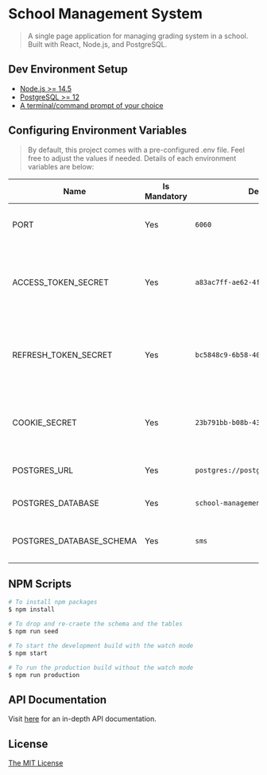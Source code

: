 # School Management System
> A single page application for managing grading system in a school. Built with React, Node.js, and PostgreSQL.

## Dev Environment Setup
- [Node.js >= 14.5](https://nodejs.org/en/)
- [PostgreSQL >= 12](https://www.enterprisedb.com/downloads/postgres-postgresql-downloads)
- [A terminal/command prompt of your choice](https://en.wikipedia.org/wiki/Command-line_interface)

## Configuring Environment Variables
> By default, this project comes with a pre-configured .env file. Feel free to adjust the values if needed. Details of each environment variables are below:

Name | Is Mandatory | Default Value | Description
------------ | ------------- | ------------- | -------------
PORT | Yes | `6060` | On which port the web server will run
ACCESS_TOKEN_SECRET | Yes | `a83ac7ff-ae62-4f9a-bdd4-73067d192bff` | A secret string to generate an access token. Learn more from [here](https://www.oauth.com/oauth2-servers/access-tokens/)
REFRESH_TOKEN_SECRET | Yes | `bc5848c9-6b58-40c8-b555-1784974ed1c6` | A secret string to generate a refresh token. Learn more from [here](https://www.oauth.com/oauth2-servers/access-tokens/refreshing-access-tokens/)
COOKIE_SECRET | Yes | `23b791bb-b08b-432d-b027-ea30556af991` | A secret string for signing cookies. Learn more from [here](https://expressjs.com/en/resources/middleware/cookie-parser.html)
POSTGRES_URL | Yes | `postgres://postgres:root@localhost:5432` | PostgreSQL connection string
POSTGRES_DATABASE | Yes | `school-management-system` | PostgreSQL database name
POSTGRES_DATABASE_SCHEMA | Yes | `sms` | PostgreSQL database schema name

## NPM Scripts

```bash
# To install npm packages
$ npm install

# To drop and re-craete the schema and the tables
$ npm run seed

# To start the development build with the watch mode
$ npm start

# To run the production build without the watch mode
$ npm run production
```

## API Documentation

Visit [here](http://localhost:6060/api-docs) for an in-depth API documentation.

## License
<a href="https://opensource.org/licenses/MIT">The MIT License</a>
